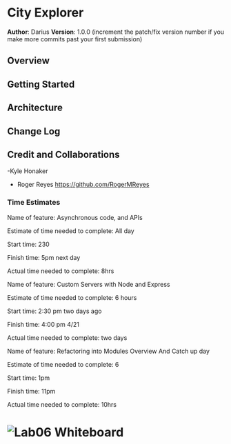 # City Explorer

**Author**: Darius
**Version**: 1.0.0 (increment the patch/fix version number if you make more commits past your first submission)

## Overview
<!-- Provide a high level overview of what this application is and why you are building it, beyond the fact that it's an assignment for this class. (i.e. What's your problem domain?) -->

## Getting Started
<!-- What are the steps that a user must take in order to build this app on their own machine and get it running? -->

## Architecture
<!-- Provide a detailed description of the application design. What technologies (languages, libraries, etc) you're using, and any other relevant design information. -->

## Change Log
<!-- Use this area to document the iterative changes made to your application as each feature is successfully implemented. Use time stamps. Here's an example:

01-01-2001 4:59pm - Application now has a fully-functional express server, with a GET route for the location resource. -->

## Credit and Collaborations
-Kyle Honaker
- Roger Reyes https://github.com/RogerMReyes

### Time Estimates

Name of feature: Asynchronous code, and APIs

Estimate of time needed to complete: All day

Start time: 230

Finish time: 5pm next day

Actual time needed to complete: 8hrs

Name of feature: Custom Servers with Node and Express

Estimate of time needed to complete: 6 hours

Start time: 2:30 pm two days ago

Finish time: 4:00 pm 4/21

Actual time needed to complete: two days


Name of feature: Refactoring into Modules Overview And Catch up day

Estimate of time needed to complete: 6

Start time: 1pm

Finish time: 11pm

Actual time needed to complete: 10hrs


# ![Lab06 Whiteboard](https://user-images.githubusercontent.com/99936580/163880043-312d327c-9b51-43a4-94d8-fc87305fe017.jpg)
